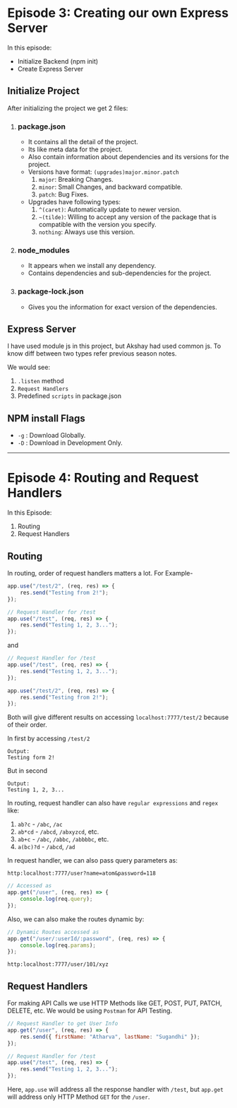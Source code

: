 # Episode 3: Creating our own Express Server

In this episode:

-   Initialize Backend (npm init)
-   Create Express Server

## Initialize Project

After initializing the project we get 2 files:

1. ### package.json

    - It contains all the detail of the project.
    - Its like meta data for the project.
    - Also contain information about dependencies and its versions for the project.
    - Versions have format: `(upgrades)major.minor.patch`
        1. `major`: Breaking Changes.
        2. `minor`: Small Changes, and backward compatible.
        3. `patch`: Bug Fixes.
    - Upgrades have following types:
        1. `^(caret)`: Automatically update to newer version.
        2. `~(tilde)`: Willing to accept any version of the package that is compatible with the version you specify.
        3. `nothing`: Always use this version.

2. ### node_modules

    - It appears when we install any dependency.
    - Contains dependencies and sub-dependencies for the project.

3. ### package-lock.json

    - Gives you the information for exact version of the dependencies.

## Express Server

I have used module js in this project, but Akshay had used common js. To know diff between two types refer previous season notes.

We would see:

1. `.listen` method
2. `Request Handlers`
3. Predefined `scripts` in package.json

## NPM install Flags

-   `-g` : Download Globally.
-   `-D` : Download in Development Only.

---

# Episode 4: Routing and Request Handlers

In this Episode:

1. Routing
2. Request Handlers

## Routing

In routing, order of request handlers matters a lot. For Example-

```js
app.use("/test/2", (req, res) => {
    res.send("Testing from 2!");
});

// Request Handler for /test
app.use("/test", (req, res) => {
    res.send("Testing 1, 2, 3...");
});
```

and

```js
// Request Handler for /test
app.use("/test", (req, res) => {
    res.send("Testing 1, 2, 3...");
});

app.use("/test/2", (req, res) => {
    res.send("Testing from 2!");
});
```

Both will give different results on accessing `localhost:7777/test/2` because of their order.

In first by accessing `/test/2`

```
Output:
Testing form 2!
```

But in second

```
Output:
Testing 1, 2, 3...
```

In routing, request handler can also have `regular expressions` and `regex` like:

1. `ab?c` - `/abc`, `/ac`
2. `ab*cd` - `/abcd`, `/abxyzcd`, etc.
3. `ab+c` - `/abc`, `/abbc`, `/abbbbc`, etc.
4. `a(bc)?d` - `/abcd`, `/ad`

In request handler, we can also pass query parameters as:

```
http:localhost:7777/user?name=atom&password=118
```

```js
// Accessed as
app.get("/user", (req, res) => {
    console.log(req.query);
});
```

Also, we can also make the routes dynamic by:

```js
// Dynamic Routes accessed as
app.get("/user/:userId/:password", (req, res) => {
    console.log(req.params);
});
```

```
http:localhost:7777/user/101/xyz
```

## Request Handlers

For making API Calls we use HTTP Methods like GET, POST, PUT, PATCH, DELETE, etc.
We would be using `Postman` for API Testing.

```js
// Request Handler to get User Info
app.get("/user", (req, res) => {
    res.send({ firstName: "Atharva", lastName: "Sugandhi" });
});

// Request Handler for /test
app.use("/test", (req, res) => {
    res.send("Testing 1, 2, 3...");
});
```

Here, `app.use` will address all the response handler with `/test`, but `app.get` will address only HTTP Method `GET` for the `/user`.
